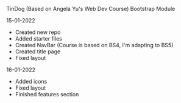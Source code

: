 TinDog (Based on Angela Yu's Web Dev Course)
Bootstrap Module

15-01-2022
-  Created new repo
-  Added starter files
-  Created NavBar (Course is based on BS4, I'm adapting to BS5)
-  Created title page
-  Fixed layout

16-01-2022
-  Added icons
-  Fixed layout
-  Finished features section
